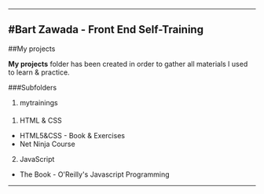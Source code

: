 ----------------------------------------------------------------------------------------------------
#Bart Zawada - Front End Self-Training            
----------------------------------------------------------------------------------------------------

##My projects

**My projects** folder has been created in order to gather all materials I used to learn & practice.

###Subfolders
1. mytrainings

####

1. HTML & CSS
  - HTML5&CSS - Book & Exercises
  - Net Ninja Course
2. JavaScript
  - The Book - O'Reilly's Javascript Programming
----------------------------------------------------------------------------------------------------
